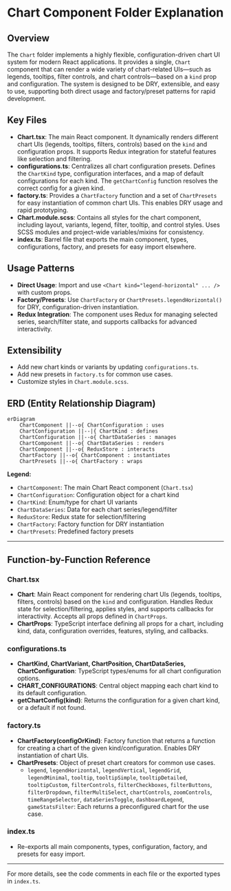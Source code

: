 # Chart Component Folder Explanation

## Overview

The `Chart` folder implements a highly flexible, configuration-driven chart UI system for modern React applications. It provides a single, `Chart` component that can render a wide variety of chart-related UIs—such as legends, tooltips, filter controls, and chart controls—based on a `kind` prop and configuration. The system is designed to be DRY, extensible, and easy to use, supporting both direct usage and factory/preset patterns for rapid development.

## Key Files

- **Chart.tsx**: The main React component. It dynamically renders different chart UIs (legends, tooltips, filters, controls) based on the `kind` and configuration props. It supports Redux integration for stateful features like selection and filtering.
- **configurations.ts**: Centralizes all chart configuration presets. Defines the `ChartKind` type, configuration interfaces, and a map of default configurations for each kind. The `getChartConfig` function resolves the correct config for a given kind.
- **factory.ts**: Provides a `ChartFactory` function and a set of `ChartPresets` for easy instantiation of common chart UIs. This enables DRY usage and rapid prototyping.
- **Chart.module.scss**: Contains all styles for the chart component, including layout, variants, legend, filter, tooltip, and control styles. Uses SCSS modules and project-wide variables/mixins for consistency.
- **index.ts**: Barrel file that exports the main component, types, configurations, factory, and presets for easy import elsewhere.

## Usage Patterns

- **Direct Usage**: Import and use `<Chart kind="legend-horizontal" ... />` with custom props.
- **Factory/Presets**: Use `ChartFactory` or `ChartPresets.legendHorizontal()` for DRY, configuration-driven instantiation.
- **Redux Integration**: The component uses Redux for managing selected series, search/filter state, and supports callbacks for advanced interactivity.

## Extensibility

- Add new chart kinds or variants by updating `configurations.ts`.
- Add new presets in `factory.ts` for common use cases.
- Customize styles in `Chart.module.scss`.

## ERD (Entity Relationship Diagram)

```mermaid
erDiagram
    ChartComponent ||--o{ ChartConfiguration : uses
    ChartConfiguration ||--|{ ChartKind : defines
    ChartConfiguration ||--o{ ChartDataSeries : manages
    ChartComponent ||--o{ ChartDataSeries : renders
    ChartComponent ||--o{ ReduxStore : interacts
    ChartFactory ||--o{ ChartComponent : instantiates
    ChartPresets ||--o{ ChartFactory : wraps
```

**Legend:**

- `ChartComponent`: The main Chart React component (`Chart.tsx`)
- `ChartConfiguration`: Configuration object for a chart kind
- `ChartKind`: Enum/type for chart UI variants
- `ChartDataSeries`: Data for each chart series/legend/filter
- `ReduxStore`: Redux state for selection/filtering
- `ChartFactory`: Factory function for DRY instantiation
- `ChartPresets`: Predefined factory presets

---

## Function-by-Function Reference

### Chart.tsx

- **Chart**: Main React component for rendering chart UIs (legends, tooltips, filters, controls) based on the `kind` and configuration. Handles Redux state for selection/filtering, applies styles, and supports callbacks for interactivity. Accepts all props defined in `ChartProps`.
- **ChartProps**: TypeScript interface defining all props for a chart, including kind, data, configuration overrides, features, styling, and callbacks.

### configurations.ts

- **ChartKind, ChartVariant, ChartPosition, ChartDataSeries, ChartConfiguration**: TypeScript types/enums for all chart configuration options.
- **CHART_CONFIGURATIONS**: Central object mapping each chart kind to its default configuration.
- **getChartConfig(kind)**: Returns the configuration for a given chart kind, or a default if not found.

### factory.ts

- **ChartFactory(configOrKind)**: Factory function that returns a function for creating a chart of the given kind/configuration. Enables DRY instantiation of chart UIs.
- **ChartPresets**: Object of preset chart creators for common use cases.
  - `legend`, `legendHorizontal`, `legendVertical`, `legendGrid`, `legendMinimal`, `tooltip`, `tooltipSimple`, `tooltipDetailed`, `tooltipCustom`, `filterControls`, `filterCheckboxes`, `filterButtons`, `filterDropdown`, `filterMultiSelect`, `chartControls`, `zoomControls`, `timeRangeSelector`, `dataSeriesToggle`, `dashboardLegend`, `gameStatsFilter`: Each returns a preconfigured chart for the use case.

### index.ts

- Re-exports all main components, types, configuration, factory, and presets for easy import.

---

For more details, see the code comments in each file or the exported types in `index.ts`.
